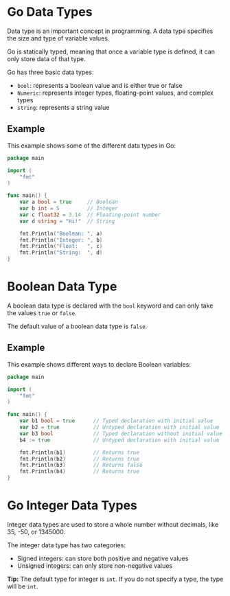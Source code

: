 # Go Data Types

Data type is an important concept in programming. A data type specifies the size and type of variable values.

Go is statically typed, meaning that once a variable type is defined, it can only store data of that type.

Go has three basic data types:

- `bool`: represents a boolean value and is either true or false
- `Numeric`: represents integer types, floating-point values, and complex types
- `string`: represents a string value

## Example

This example shows some of the different data types in Go:

```go
package main

import (
    "fmt"
)

func main() {
    var a bool = true     // Boolean
    var b int = 5         // Integer
    var c float32 = 3.14  // Floating-point number
    var d string = "Hi!"  // String

    fmt.Println("Boolean: ", a)
    fmt.Println("Integer: ", b)
    fmt.Println("Float:   ", c)
    fmt.Println("String:  ", d)
}
```

# Boolean Data Type

A boolean data type is declared with the `bool` keyword and can only take the values `true` or `false`.

The default value of a boolean data type is `false`.

## Example

This example shows different ways to declare Boolean variables:

```go
package main

import (
    "fmt"
)

func main() {
    var b1 bool = true      // Typed declaration with initial value
    var b2 = true           // Untyped declaration with initial value
    var b3 bool             // Typed declaration without initial value
    b4 := true              // Untyped declaration with initial value

    fmt.Println(b1)         // Returns true
    fmt.Println(b2)         // Returns true
    fmt.Println(b3)         // Returns false
    fmt.Println(b4)         // Returns true
}
```

# Go Integer Data Types

Integer data types are used to store a whole number without decimals, like 35, -50, or 1345000.

The integer data type has two categories:

- Signed integers: can store both positive and negative values
- Unsigned integers: can only store non-negative values

**Tip:** The default type for integer is `int`. If you do not specify a type, the type will be `int`.
